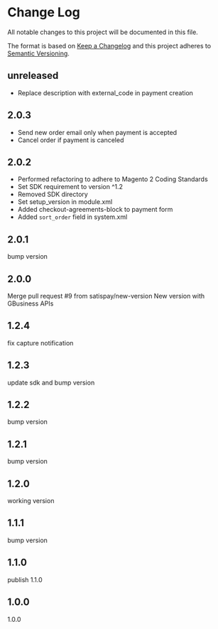 # Change Log
All notable changes to this project will be documented in this file.

The format is based on [Keep a Changelog](http://keepachangelog.com/)
and this project adheres to [Semantic Versioning](http://semver.org/).

## unreleased
- Replace description with external_code in payment creation

## 2.0.3
- Send new order email only when payment is accepted
- Cancel order if payment is canceled

## 2.0.2
- Performed refactoring to adhere to Magento 2 Coding Standards
- Set SDK requirement to version ^1.2
- Removed SDK directory
- Set setup_version in module.xml
- Added checkout-agreements-block to payment form
- Added `sort_order` field in system.xml

## 2.0.1
bump version

## 2.0.0
Merge pull request #9 from satispay/new-version
New version with GBusiness APIs

## 1.2.4
fix capture notification

## 1.2.3
update sdk and bump version

## 1.2.2
bump version

## 1.2.1
bump version

## 1.2.0
working version

## 1.1.1
bump version

## 1.1.0
publish 1.1.0

## 1.0.0
1.0.0
